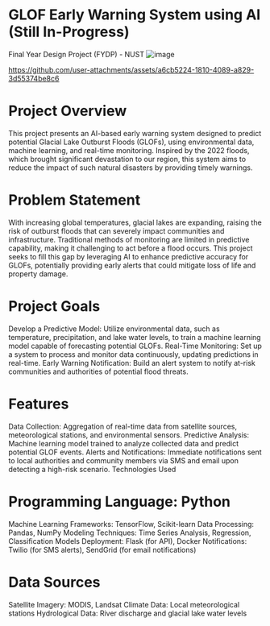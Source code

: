# GLOF Early Warning System using AI (Still In-Progress)
Final Year Design Project (FYDP) - NUST
![image](https://github.com/user-attachments/assets/4bd6ab2a-edc6-4cbb-afab-5725fe78a84d)

https://github.com/user-attachments/assets/a6cb5224-1810-4089-a829-3d55374be8c6


# Project Overview
This project presents an AI-based early warning system designed to predict potential Glacial Lake Outburst Floods (GLOFs), using environmental data, machine learning, and real-time monitoring. Inspired by the 2022 floods, which brought significant devastation to our region, this system aims to reduce the impact of such natural disasters by providing timely warnings.

# Problem Statement
With increasing global temperatures, glacial lakes are expanding, raising the risk of outburst floods that can severely impact communities and infrastructure. Traditional methods of monitoring are limited in predictive capability, making it challenging to act before a flood occurs. This project seeks to fill this gap by leveraging AI to enhance predictive accuracy for GLOFs, potentially providing early alerts that could mitigate loss of life and property damage.

# Project Goals
Develop a Predictive Model: Utilize environmental data, such as temperature, precipitation, and lake water levels, to train a machine learning model capable of forecasting potential GLOFs.
Real-Time Monitoring: Set up a system to process and monitor data continuously, updating predictions in real-time.
Early Warning Notification: Build an alert system to notify at-risk communities and authorities of potential flood threats.
# Features
Data Collection: Aggregation of real-time data from satellite sources, meteorological stations, and environmental sensors.
Predictive Analysis: Machine learning model trained to analyze collected data and predict potential GLOF events.
Alerts and Notifications: Immediate notifications sent to local authorities and community members via SMS and email upon detecting a high-risk scenario.
Technologies Used
# Programming Language: Python
Machine Learning Frameworks: TensorFlow, Scikit-learn
Data Processing: Pandas, NumPy
Modeling Techniques: Time Series Analysis, Regression, Classification Models
Deployment: Flask (for API), Docker
Notifications: Twilio (for SMS alerts), SendGrid (for email notifications)
# Data Sources
Satellite Imagery: MODIS, Landsat
Climate Data: Local meteorological stations
Hydrological Data: River discharge and glacial lake water levels
